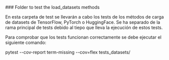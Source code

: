 ### Folder to test the load_datasets methods

En esta carpeta de test se llevarán a cabo los tests de los métodos de carga de datasets de TensorFlow, PyTorch o HuggingFace. Se ha separado
de la rama principal de tests debido al tiepo que lleva la ejecución de estos tests. 

Para comprobar que los tests funcionan correctamente se debe ejecutar el siguiente comando:

pytest --cov-report term-missing --cov=flex tests_datasets/
